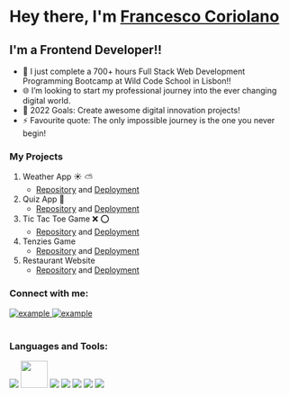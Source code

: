 <h1>Hey there, I'm <a  href="https://www.linkedin.com/in/francesco-coriolano/">Francesco Coriolano </a> </h1>


## I'm a Frontend Developer!!

- 🔭 I just complete a 700+ hours Full Stack Web Development Programming Bootcamp at Wild Code School in Lisbon!!
- 🌐 I’m looking to start my professional journey into the ever changing digital world.
- 🥅 2022 Goals: Create awesome digital innovation projects!
- ⚡ Favourite quote: The only impossible journey is the one you never begin!


### My Projects
1.  Weather App ☀️ ⛅️
    * [Repository](https://github.com/francescocori/weather-app) and [Deployment](https://fra-weather-app.netlify.app/)
2.  Quiz App 📝 
    * [Repository](https://github.com/francescocori/fra-quiz-app) and [Deployment](https://francescocori.github.io/fra-quiz-app/)
3.  Tic Tac Toe Game ❌ ⭕️
    * [Repository](https://github.com/francescocori/tic-tac-toe-f) and [Deployment](https://francescocori.github.io/tic-tac-toe-f/)
4.  Tenzies Game 
    * [Repository](https://github.com/francescocori/tenzies) and [Deployment](http://francescocori.github.io/tenzies)
5.  Restaurant Website 
    * [Repository](https://github.com/francescocori/restaurant-website) and [Deployment](https://foodiemania.netlify.app/)
### Connect with me:

 <div>
    <a  href="https://www.linkedin.com/in/francesco-coriolano/" target="_blank">
      <img src="https://img.shields.io/badge/Linked%20In-0A66C2.svg?style=for-the-badge&logo=linkedin&logoColor=white" alt="example"/>
    </a>
    <a  href="mailto:francesco.coriolano@gmail.com" target="_blank">
      <img src="https://img.shields.io/badge/Gmail-D14836?style=for-the-badge&logo=gmail&logoColor=white" alt="example"/>
    </a>
 <div>

<br />

<h3 align="left">Languages and Tools:</h3>
<p align="left"> 
<img src="https://img.icons8.com/color/48/4a90e2/javascript.png"/>
 <img height="48" src="https://logos-download.com/wp-content/uploads/2016/09/React_logo_logotype_emblem.png" />
<img src="https://img.icons8.com/color/48/000000/nodejs.png"/> 
<img src="https://img.icons8.com/color/48/000000/html-5--v1.png"/>
<img src="https://img.icons8.com/color/48/000000/css3.png"/>
<img src="https://img.icons8.com/color/48/000000/github.png"/>
<img src="https://img.icons8.com/color/48/000000/visual-studio-code-2019.png"/>


<br />

[linkedin]: https://www.linkedin.com/in/francesco-coriolano/

